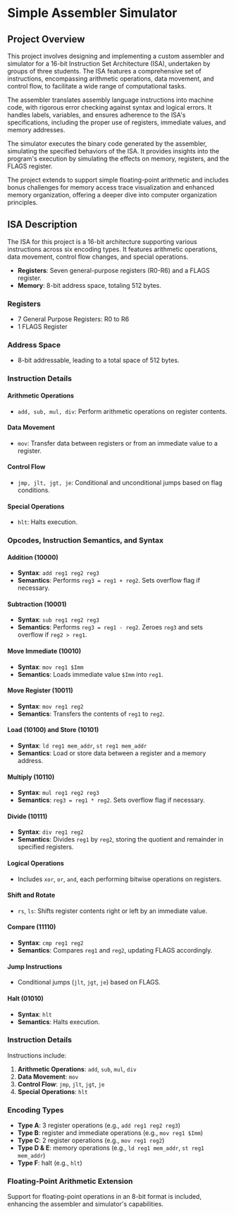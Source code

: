 # Simple Assembler Simulator

## Project Overview

This project involves designing and implementing a custom assembler and simulator for a 16-bit Instruction Set Architecture (ISA), undertaken by groups of three students. The ISA features a comprehensive set of instructions, encompassing arithmetic operations, data movement, and control flow, to facilitate a wide range of computational tasks.

The assembler translates assembly language instructions into machine code, with rigorous error checking against syntax and logical errors. It handles labels, variables, and ensures adherence to the ISA's specifications, including the proper use of registers, immediate values, and memory addresses.

The simulator executes the binary code generated by the assembler, simulating the specified behaviors of the ISA. It provides insights into the program's execution by simulating the effects on memory, registers, and the FLAGS register.

The project extends to support simple floating-point arithmetic and includes bonus challenges for memory access trace visualization and enhanced memory organization, offering a deeper dive into computer organization principles.

## ISA Description

The ISA for this project is a 16-bit architecture supporting various instructions across six encoding types. It features arithmetic operations, data movement, control flow changes, and special operations.
- **Registers**: Seven general-purpose registers (R0-R6) and a FLAGS register.
- **Memory**: 8-bit address space, totaling 512 bytes.


### Registers

- 7 General Purpose Registers: R0 to R6
- 1 FLAGS Register

### Address Space

- 8-bit addressable, leading to a total space of 512 bytes.

### Instruction Details

#### Arithmetic Operations

- `add, sub, mul, div`: Perform arithmetic operations on register contents.

#### Data Movement

- `mov`: Transfer data between registers or from an immediate value to a register.

#### Control Flow

- `jmp, jlt, jgt, je`: Conditional and unconditional jumps based on flag conditions.

#### Special Operations

- `hlt`: Halts execution.

### Opcodes, Instruction Semantics, and Syntax

#### Addition (10000)

- **Syntax**: `add reg1 reg2 reg3`
- **Semantics**: Performs `reg3 = reg1 + reg2`. Sets overflow flag if necessary.

#### Subtraction (10001)

- **Syntax**: `sub reg1 reg2 reg3`
- **Semantics**: Performs `reg3 = reg1 - reg2`. Zeroes `reg3` and sets overflow if `reg2 > reg1`.

#### Move Immediate (10010)

- **Syntax**: `mov reg1 $Imm`
- **Semantics**: Loads immediate value `$Imm` into `reg1`.

#### Move Register (10011)

- **Syntax**: `mov reg1 reg2`
- **Semantics**: Transfers the contents of `reg1` to `reg2`.

#### Load (10100) and Store (10101)

- **Syntax**: `ld reg1 mem_addr`, `st reg1 mem_addr`
- **Semantics**: Load or store data between a register and a memory address.

#### Multiply (10110)

- **Syntax**: `mul reg1 reg2 reg3`
- **Semantics**: `reg3 = reg1 * reg2`. Sets overflow flag if necessary.

#### Divide (10111)

- **Syntax**: `div reg1 reg2`
- **Semantics**: Divides `reg1` by `reg2`, storing the quotient and remainder in specified registers.

#### Logical Operations

- Includes `xor`, `or`, `and`, each performing bitwise operations on registers.

#### Shift and Rotate

- `rs`, `ls`: Shifts register contents right or left by an immediate value.

#### Compare (11110)

- **Syntax**: `cmp reg1 reg2`
- **Semantics**: Compares `reg1` and `reg2`, updating FLAGS accordingly.

#### Jump Instructions

- Conditional jumps (`jlt`, `jgt`, `je`) based on FLAGS.

#### Halt (01010)

- **Syntax**: `hlt`
- **Semantics**: Halts execution.

### Instruction Details

Instructions include:

1. **Arithmetic Operations**: `add`, `sub`, `mul`, `div`
2. **Data Movement**: `mov`
3. **Control Flow**: `jmp`, `jlt`, `jgt`, `je`
4. **Special Operations**: `hlt`

### Encoding Types

- **Type A**: 3 register operations (e.g., `add reg1 reg2 reg3`)
- **Type B**: register and immediate operations (e.g., `mov reg1 $Imm`)
- **Type C**: 2 register operations (e.g., `mov reg1 reg2`)
- **Type D & E**: memory operations (e.g., `ld reg1 mem_addr`, `st reg1 mem_addr`)
- **Type F**: halt (e.g., `hlt`)

### Floating-Point Arithmetic Extension

Support for floating-point operations in an 8-bit format is included, enhancing the assembler and simulator's capabilities.

